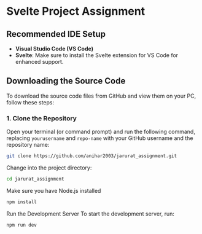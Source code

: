 # Svelte Project Assignment

## Recommended IDE Setup

- **Visual Studio Code (VS Code)**
- **Svelte**: Make sure to install the Svelte extension for VS Code for enhanced support.

## Downloading the Source Code

To download the source code files from GitHub and view them on your PC, follow these steps:

### 1. Clone the Repository

Open your terminal (or command prompt) and run the following command, replacing `yourusername` and `repo-name` with your GitHub username and the repository name:

```bash
git clone https://github.com/anihar2003/jarurat_assignment.git
```
Change into the project directory:

```bash
cd jarurat_assignment
```

Make sure you have Node.js installed

```bash
npm install
```

Run the Development Server
To start the development server, run:
```bash
npm run dev
```
